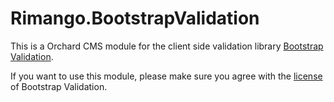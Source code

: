 Rimango.BootstrapValidation
===========================
This is a Orchard CMS module for the client side validation library [Bootstrap Validation](http://bootstrapvalidator.com/).

If you want to use this module, please make sure you agree with the [license](http://bootstrapvalidator.com/license/) of Bootstrap Validation.
